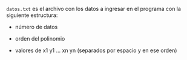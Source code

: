 
`datos.txt` es el archivo con los datos a ingresar en el programa con la siguiente estructura:

+ número de datos

+ orden del polinomio

+ valores de x1 y1 ... xn yn (separados por espacio y en ese orden)




